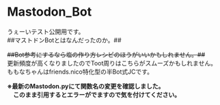 # Mastodon_Bot	
うぇーいテスト公開用です。  
##マストドンBotとはなんだったのか。##  
	  
<s>##Bot参考にするなら塩の作り方レシピのほうがいいかもしれません。##</s>  	
更新頻度が高くなりましたのでToot周りはこちらがスムーズかもしれません。	  
ももなちゃんはfriends.nico特化型の半Bot式JCです。  
  
**※最新のMastodon.pyにて関数名の変更を確認しました。  
　このまま引用するとエラーがでますので気を付けてください。**
